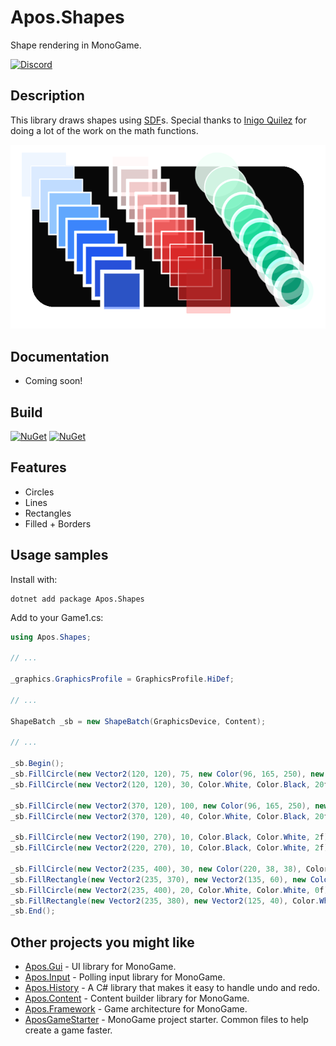 # Apos.Shapes
Shape rendering in MonoGame.

[![Discord](https://img.shields.io/discord/355231098122272778.svg)](https://discord.gg/MonoGame)

## Description

This library draws shapes using [SDF](https://en.wikipedia.org/wiki/Signed_distance_function)s. Special thanks to [Inigo Quilez](https://iquilezles.org/) for doing a lot of the work on the math functions.

![](./Images/example.png)

## Documentation

* Coming soon!

## Build

[![NuGet](https://img.shields.io/nuget/v/Apos.Shapes.svg)](https://www.nuget.org/packages/Apos.Shapes/) [![NuGet](https://img.shields.io/nuget/dt/Apos.Shapes.svg)](https://www.nuget.org/packages/Apos.Shapes/)

## Features

* Circles
* Lines
* Rectangles
* Filled + Borders

## Usage samples

Install with:

```
dotnet add package Apos.Shapes
```

Add to your Game1.cs:

```csharp
using Apos.Shapes;

// ...

_graphics.GraphicsProfile = GraphicsProfile.HiDef;

// ...

ShapeBatch _sb = new ShapeBatch(GraphicsDevice, Content);

// ...

_sb.Begin();
_sb.FillCircle(new Vector2(120, 120), 75, new Color(96, 165, 250), new Color(191, 219, 254), 4f);
_sb.FillCircle(new Vector2(120, 120), 30, Color.White, Color.Black, 20f);

_sb.FillCircle(new Vector2(370, 120), 100, new Color(96, 165, 250), new Color(191, 219, 254), 4f);
_sb.FillCircle(new Vector2(370, 120), 40, Color.White, Color.Black, 20f);

_sb.FillCircle(new Vector2(190, 270), 10, Color.Black, Color.White, 2f);
_sb.FillCircle(new Vector2(220, 270), 10, Color.Black, Color.White, 2f);

_sb.FillCircle(new Vector2(235, 400), 30, new Color(220, 38, 38), Color.White, 0f);
_sb.FillRectangle(new Vector2(235, 370), new Vector2(135, 60), new Color(220, 38, 38), Color.White, 0f);
_sb.FillCircle(new Vector2(235, 400), 20, Color.White, Color.White, 0f);
_sb.FillRectangle(new Vector2(235, 380), new Vector2(125, 40), Color.White, Color.White, 0f);
_sb.End();
```

## Other projects you might like

* [Apos.Gui](https://github.com/Apostolique/Apos.Gui) - UI library for MonoGame.
* [Apos.Input](https://github.com/Apostolique/Apos.Input) - Polling input library for MonoGame.
* [Apos.History](https://github.com/Apostolique/Apos.History) - A C# library that makes it easy to handle undo and redo.
* [Apos.Content](https://github.com/Apostolique/Apos.Content) - Content builder library for MonoGame.
* [Apos.Framework](https://github.com/Apostolique/Apos.Framework) - Game architecture for MonoGame.
* [AposGameStarter](https://github.com/Apostolique/AposGameStarter) - MonoGame project starter. Common files to help create a game faster.
